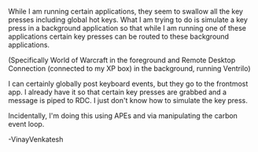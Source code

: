 

While I am running certain applications, they seem to swallow all the key presses including global hot keys.  What I am trying to do is simulate a key press in a background application so that while I am running one of these applications certain key presses can be routed to these background applications.

(Specifically World of Warcraft in the foreground and Remote Desktop Connection (connected to my XP box) in the background, running Ventrilo)

I can certainly globally post keyboard events, but they go to the frontmost app.  I already have it so that certain key presses are grabbed and a message is piped to RDC.  I just don't know how to simulate the key press.

Incidentally, I'm doing this using APEs and via manipulating the carbon event loop.

-VinayVenkatesh
